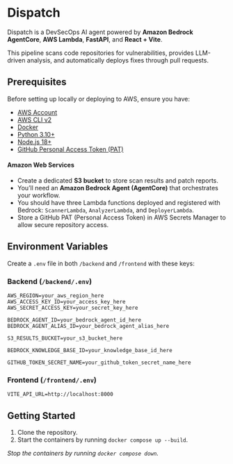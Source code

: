 # Dispatch

Dispatch is a DevSecOps AI agent powered by **Amazon Bedrock AgentCore**, **AWS Lambda**, **FastAPI**, and **React + Vite**.

This pipeline scans code repositories for vulnerabilities, provides LLM-driven analysis, and automatically deploys fixes through pull requests.

## Prerequisites

Before setting up locally or deploying to AWS, ensure you have:

- [AWS Account](https://aws.amazon.com/)
- [AWS CLI v2](https://docs.aws.amazon.com/cli/latest/userguide/getting-started-install.html)
- [Docker](https://www.docker.com/)
- [Python 3.10+](https://www.python.org/)
- [Node.js 18+](https://nodejs.org/)
- [GitHub Personal Access Token (PAT)](https://github.com/settings/tokens) 

#### Amazon Web Services 
- Create a dedicated **S3 bucket** to store scan results and patch reports.
- You’ll need an **Amazon Bedrock Agent (AgentCore)** that orchestrates your workflow.
- You should have three Lambda functions deployed and registered with Bedrock: `ScannerLambda`, `AnalyzerLambda`, and `DeployerLambda`.
- Store a GitHub PAT (Personal Access Token) in AWS Secrets Manager to allow secure repository access.

## Environment Variables

Create a `.env` file in both `/backend` and `/frontend` with these keys:

### Backend (`/backend/.env`)
```
AWS_REGION=your_aws_region_here
AWS_ACCESS_KEY_ID=your_access_key_here
AWS_SECRET_ACCESS_KEY=your_secret_key_here

BEDROCK_AGENT_ID=your_bedrock_agent_id_here
BEDROCK_AGENT_ALIAS_ID=your_bedrock_agent_alias_here

S3_RESULTS_BUCKET=your_s3_bucket_here

BEDROCK_KNOWLEDGE_BASE_ID=your_knowledge_base_id_here

GITHUB_TOKEN_SECRET_NAME=your_github_token_secret_name_here
```
### Frontend (`/frontend/.env`)
```
VITE_API_URL=http://localhost:8000
```

## Getting Started
1. Clone the repository.
2. Start the containers by running `docker compose up --build`.

_Stop the containers by running `docker compose down`._